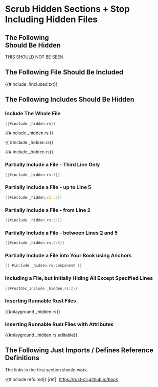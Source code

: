 # Scrub Hidden Sections + Stop Including Hidden Files

## The Following <div> Should Be Hidden

<div class="hidden">
THIS SHOULD NOT BE SEEN.
</div>

## The Following File Should Be Included

{{#include ./included.txt}}

## The Following Includes Should Be Hidden

### Include The Whole File

```rust
{{#include _hidden.rs}}
```

{{#include _hidden.rs }}

{{ #include _hidden.rs}}

{{# include _hidden.rs}}

### Partially Include a File - Third Line Only

```rust
{{#include _hidden.rs:3}}
```

### Partially Include a File - up to Line 5

```rust
{{#include _hidden.rs::5}}
```

### Partially Include a File - from Line 2

```rust
{{#include _hidden.rs:2:}}
```

### Partially Include a File - between Lines 2 and 5

```rust
{{#include _hidden.rs:2:5}}
```

### Partially Include a File into Your Book using Anchors

```rust
{{ #include _hidden.rs:component }}
```

### Including a File, but Initially Hiding All Except Specified Lines

```rust
{{#rustdoc_include _hidden.rs:2}}
```

### Inserting Runnable Rust Files

{{#playground _hidden.rs}}

### Inserting Runnable Rust Files with Attributes

{{#playground _hidden.rs editable}}

## The Following Just Imports / Defines Reference Definitions

The links in the first section should work.

{{#include refs.md}}
[ref]: https://rust-cli.github.io/book
